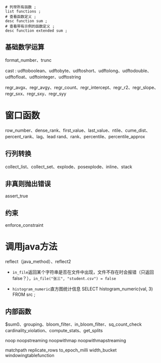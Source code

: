 

```
# 列举所有函数 ;
list functions ;
# 查看函数定义 ;
desc function sum ;
# 查看带有示例的函数定义 ;
desc function extended sum ;
```


## 基础数学运算
format_number、trunc

cast : udftoboolean、udftobyte、udftoshort、udftolong、udftodouble、udftofloat、udftointeger、udftostring

regr_avgx、regr_avgy、regr_count、regr_intercept、regr_r2、regr_slope、regr_sxx、regr_sxy、regr_syy


# 窗口函数
row_number、dense_rank、first_value、last_value、ntile、cume_dist、percent_rank、lag、lead
rand、rank、percentile、percentile_approx

## 行列转换
collect_list、collect_set、explode、posexplode、inline、stack

## 非真则抛出错误
assert_true

## 约束
enforce_constraint

# 调用java方法
reflect（java_method）、reflect2


- `in_file`返回某个字符串是否在文件中出现，文件不存在时会报错（只返回false？），`in_file("张三", "student.csv") = false`

- `histogram_numeric`直方图统计信息
SELECT histogram_numeric(val, 3) FROM src ;

## 内部函数
$sum0、grouping、bloom_filter、in_bloom_filter、sq_count_check
cardinality_violation、compute_stats、get_splits

noop
noopstreaming
noopwithmap
noopwithmapstreaming

matchpath
replicate_rows
to_epoch_milli
width_bucket
windowingtablefunction



